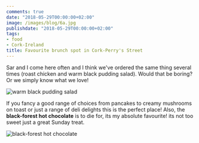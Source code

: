 ```yaml
---
comments: true
date: "2018-05-29T00:00:00+02:00"
image: /images/blog/6a.jpg
publishdate: "2018-05-29T00:00:00+02:00"
tags:
- food
- Cork-Ireland
title: Favourite brunch spot in Cork-Perry's Street
---
```

Sar and I come here often and I think we've ordered the same thing several times (roast chicken and warm black pudding salad). Would that be boring? Or we simply know what we love! 

![warm black pudding salad](/images/blog/6c.jpg "Warm black pudding salad")

If you fancy a good range of choices from pancakes to creamy mushrooms on toast or just a range of deli delights this is the perfect place! Also, the **black-forest hot chocolate** is to die for, its my absolute favourite! its not too sweet just a great Sunday treat. 

![black-forest hot chocolate](/images/blog/6b.jpg "Black-forest hot chocolate")